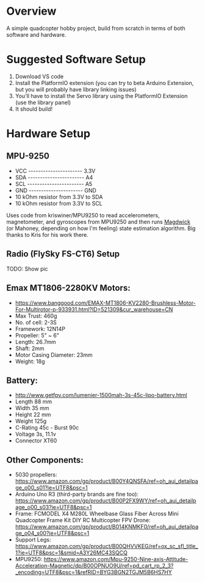 # Overview
A simple quadcopter hobby project, build from scratch in terms of both software and hardware.

# Suggested Software Setup
1) Download VS code
2) Install the PlatformIO extension (you can try to beta Arduino Extension, but you will probably have library linking issues)
3) You'll have to install the Servo library using the PlatformIO Extension (use the library panel)
4) It should build!

# Hardware Setup
## MPU-9250
 - VCC ---------------------- 3.3V
 - SDA ----------------------- A4
 - SCL ----------------------- A5
 - GND ---------------------- GND
 - 10 kOhm resistor from 3.3V to SDA
 - 10 kOhm resistor from 3.3V to SCL


Uses code from kriswiner/MPU9250 to read accelerometers, magnetometer, and gyroscopes from MPU9250 and then runs [Magdwick](https://www.x-io.co.uk/res/doc/madgwick_internal_report.pdf) (or Mahoney, depending on how I'm feeling) state estimation algorithm. Big thanks to Kris for his work there.
 
 ## Radio (FlySky FS-CT6) Setup
  TODO: Show pic
  
## Emax MT1806-2280KV Motors:
- https://www.banggood.com/EMAX-MT1806-KV2280-Brushless-Motor-For-Multirotor-p-933931.html?ID=521309&cur_warehouse=CN
- Max Trust: 460g
-	No. of cell: 2-3S
-	Framework: 12N14P
-	Propeller: 5" ~ 6"
-	Length: 26.7mm
-	Shaft: 2mm
- Motor Casing	Diameter: 23mm
-	Weight: 18g

## Battery: 
- http://www.getfpv.com/lumenier-1500mah-3s-45c-lipo-battery.html 
-	Length	88 mm
-	Width	35 mm
-	Height	22 mm
-	Weight	125g
-	C-Rating	45c - Burst 90c
-	Voltage	3s, 11.1v
-	Connector	XT60

## Other Components:
- 5030 propellers: https://www.amazon.com/gp/product/B00Y4QNSFA/ref=oh_aui_detailpage_o00_s01?ie=UTF8&psc=1 
- Arduino Uno R3 (third-party brands are fine too): https://www.amazon.com/gp/product/B00P2FX9WY/ref=oh_aui_detailpage_o00_s03?ie=UTF8&psc=1 
- Frame: FCMODEL X4 M280L Wheelbase Glass Fiber Across Mini Quadcopter Frame Kit DIY RC Multicopter FPV Drone: https://www.amazon.com/gp/product/B014KNMKF0/ref=oh_aui_detailpage_o04_s00?ie=UTF8&psc=1
- Support Legs: https://www.amazon.com/gp/product/B00QHVVKEG/ref=ox_sc_sfl_title_1?ie=UTF8&psc=1&smid=A3Y26MC43SQCQ 
- MPU9250: https://www.amazon.com/Mpu-9250-Nine-axis-Attitude-Acceleration-Magnetic/dp/B00OPNUO9U/ref=pd_cart_rp_2_3?_encoding=UTF8&psc=1&refRID=BYG3BGN2TGJM5B6HS7HY 
